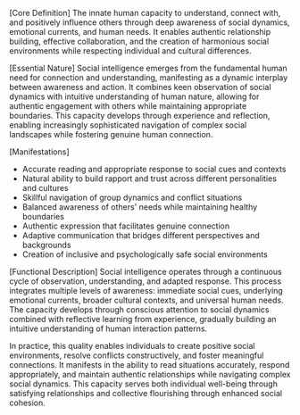 [Core Definition]
The innate human capacity to understand, connect with, and positively influence others through deep awareness of social dynamics, emotional currents, and human needs. It enables authentic relationship building, effective collaboration, and the creation of harmonious social environments while respecting individual and cultural differences.

[Essential Nature]
Social intelligence emerges from the fundamental human need for connection and understanding, manifesting as a dynamic interplay between awareness and action. It combines keen observation of social dynamics with intuitive understanding of human nature, allowing for authentic engagement with others while maintaining appropriate boundaries. This capacity develops through experience and reflection, enabling increasingly sophisticated navigation of complex social landscapes while fostering genuine human connection.

[Manifestations]
- Accurate reading and appropriate response to social cues and contexts
- Natural ability to build rapport and trust across different personalities and cultures
- Skillful navigation of group dynamics and conflict situations
- Balanced awareness of others' needs while maintaining healthy boundaries
- Authentic expression that facilitates genuine connection
- Adaptive communication that bridges different perspectives and backgrounds
- Creation of inclusive and psychologically safe social environments

[Functional Description]
Social intelligence operates through a continuous cycle of observation, understanding, and adapted response. This process integrates multiple levels of awareness: immediate social cues, underlying emotional currents, broader cultural contexts, and universal human needs. The capacity develops through conscious attention to social dynamics combined with reflective learning from experience, gradually building an intuitive understanding of human interaction patterns.

In practice, this quality enables individuals to create positive social environments, resolve conflicts constructively, and foster meaningful connections. It manifests in the ability to read situations accurately, respond appropriately, and maintain authentic relationships while navigating complex social dynamics. This capacity serves both individual well-being through satisfying relationships and collective flourishing through enhanced social cohesion.